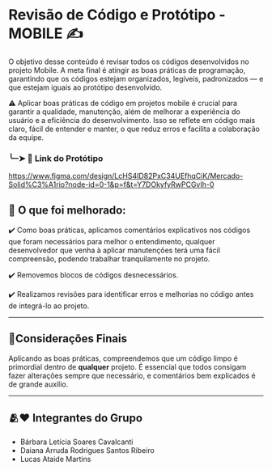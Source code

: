 
# Revisão de Código e Protótipo - MOBILE ✍️


  O objetivo desse conteúdo é revisar todos os códigos desenvolvidos no projeto Mobile. 
  A meta final é atingir as boas práticas de programação, garantindo que os códigos estejam organizados, legíveis, padronizados — e que estejam iguais ao protótipo desenvolvido.

⚠️  Aplicar boas práticas de código em projetos mobile é crucial para garantir a qualidade, manutenção, além de melhorar a experiência do usuário e a eficiência do desenvolvimento. Isso se reflete em código mais claro, fácil de entender e manter, o que reduz erros e facilita a colaboração da equipe. 

###  ╰┈➤ 📲 Link do Protótipo 

https://www.figma.com/design/LcHS4ID82PxC34UEfhqCiK/Mercado-Solid%C3%A1rio?node-id=0-1&p=f&t=Y7DOkyfyRwPCGvIh-0


 ## 📝 O que foi melhorado:

 ✔️ Como boas práticas, aplicamos comentários explicativos nos códigos que foram necessários para melhor o entendimento, qualquer desenvolvedor que venha à aplicar manutenções terá uma fácil compreensão, podendo trabalhar tranquilamente no projeto.

✔️ Removemos blocos de códigos desnecessários.

✔️ Realizamos revisões para identificar erros e melhorias no código antes de integrá-lo ao projeto. 

--- 
## 📌Considerações Finais

Aplicando as boas práticas, compreendemos que um código limpo é primordial dentro de **qualquer** projeto. É essencial que todos consigam fazer alterações sempre que necessário, e comentários bem explicados é de grande auxilio.

---


## 🫂❤️ Integrantes do Grupo
- Bárbara Letícia Soares Cavalcanti
- Daiana Arruda Rodrigues Santos Ribeiro
- Lucas Ataide Martins





